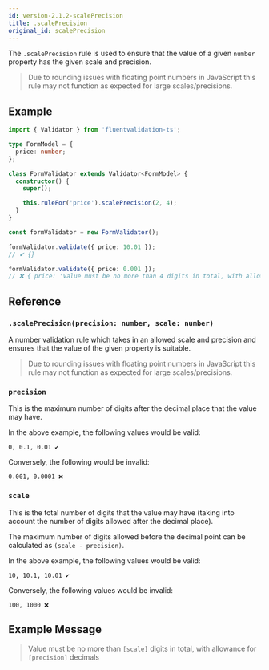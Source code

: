```yaml
---
id: version-2.1.2-scalePrecision
title: .scalePrecision
original_id: scalePrecision
---
```


The `.scalePrecision` rule is used to ensure that the value of a given `number` property has the given scale and precision.

> Due to rounding issues with floating point numbers in JavaScript this rule may not function as expected for large scales/precisions.

## Example

```typescript
import { Validator } from 'fluentvalidation-ts';

type FormModel = {
  price: number;
};

class FormValidator extends Validator<FormModel> {
  constructor() {
    super();

    this.ruleFor('price').scalePrecision(2, 4);
  }
}

const formValidator = new FormValidator();

formValidator.validate({ price: 10.01 });
// ✔ {}

formValidator.validate({ price: 0.001 });
// ❌ { price: 'Value must be no more than 4 digits in total, with allowance for 2 decimals' }
```

## Reference

### `.scalePrecision(precision: number, scale: number)`

A number validation rule which takes in an allowed scale and precision and ensures that the value of the given property is suitable.

> Due to rounding issues with floating point numbers in JavaScript this rule may not function as expected for large scales/precisions.

### `precision`

This is the maximum number of digits after the decimal place that the value may have.

In the above example, the following values would be valid:

```
0, 0.1, 0.01 ✔
```

Conversely, the following would be invalid:

```
0.001, 0.0001 ❌
```

### `scale`

This is the total number of digits that the value may have (taking into account the number of digits allowed after the decimal place).

The maximum number of digits allowed before the decimal point can be calculated as `(scale - precision)`.

In the above example, the following values would be valid:

```
10, 10.1, 10.01 ✔
```

Conversely, the following values would be invalid:

```
100, 1000 ❌
```

## Example Message

> Value must be no more than `[scale]` digits in total, with allowance for `[precision]` decimals
